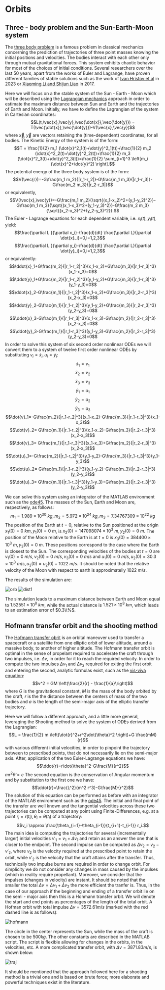 # Orbits

## Three - body problem and the Sun-Earth-Moon system
The [three body problem](https://en.wikipedia.org/wiki/Three-body_problem) is a famous problem in classical mechanics concerning the prediction of trajectories of three point masses knowing the initial positions and velocities. The bodies interact with each other only through mutual gravitational forces. This system exhibits chaotic behavior for most of the choices of initial conditions. Several researchers over the last 50 years, apart from the works of Euler and Lagrange, have proven different families of stable solutions such as the work of [Ivan Hristov et al](https://arxiv.org/abs/2308.16159) in 2023 or [Xiaoming Li and Shijun Liao](https://arxiv.org/abs/1705.00527) in 2017.

Here we will focus on a the stable system of the Sun - Earth - Moon which will be described using the [Lagrangian mechanics](https://en.wikipedia.org/wiki/Lagrangian_mechanics) approach in order to estimate the maximum distance between Sun and Earth and the trajectories of Earth and Moon. Initially, we have to define the Lagrangian of the system in Cartesian coordinates:
$$L(t,\vec{x},\vec{y},\vec{\dot{x}},\vec{\dot{y}}) = T(\vec{\dot{x}},\vec{\dot{y}})-V(\vec{x},\vec{y})$$
where $\vec{x},\vec{y}$ are vectors retaining the (time-dependent) coordinates, for all bodies. The Kinetic Energy of the system is of the form:
$$T = \frac{1}{2} m_1 (\dot{x}^2_1(t)+\dot{y}^2_1(t))+\frac{1}{2} m_2 (\dot{x}^2_2(t)+\dot{y}^2_2(t))+\frac{1}{2} m_3 (\dot{x}^2_3(t)+\dot{y}^2_3(t))=\frac{1}{2} \sum_{i=1}^3 \left[m_i (\dot{x}^2+\dot{y}^2) \right].$$
The potential energy of the three body system is of the form:
$$V(\vec{r})=-G\frac{m_1 m_2}{|r_1-r_2|}-G\frac{m_1 m_3}{|r_1-r_3|}-G\frac{m_2 m_3}{|r_2-r_3|}$$
or equivalently,
$$V(\vec{x},\vec{y})=-G\frac{m_1 m_2}{\sqrt{(x_1-x_2)^2+(y_1-y_2)^2}}-G\frac{m_1 m_3}{\sqrt{(x_1-x_3)^2+(y_1-y_3)^2}}-G\frac{m_2 m_3}{\sqrt{(x_2-x_3)^2+(y_2-y_3)^2}}.$$
The Euler - Lagrange equations for each dependent variable, i.e. $x_i (t),y_i (t)$, yield:
$$\frac{\partial L }{\partial x_i}-\frac{d}{dt} \frac{\partial L}{\partial \dot{x}_i}=0,i=1,2,3$$
$$\frac{\partial L }{\partial y_i}-\frac{d}{dt} \frac{\partial L}{\partial \dot{y}_i}=0,i=1,2,3$$
or equivalently:
$$\ddot{x}_1+G\frac{m_2}{|r_1-r_2|^3}(x_1-x_2)+G\frac{m_3}{|r_1-r_3|^3}(x_1-x_3)=0$$
$$\ddot{y}_1+G\frac{m_2}{|r_1-r_2|^3}(y_1-y_2)+G\frac{m_3}{|r_1-r_3|^3}(y_1-y_3)=0$$
$$\ddot{x}_2-G\frac{m_1}{|r_1-r_2|^3}(x_1-x_2)+G\frac{m_3}{|r_2-r_3|^3}(x_2-x_3)=0$$
$$\ddot{y}_2-G\frac{m_1}{|r_1-r_2|^3}(y_1-y_2)+G\frac{m_3}{|r_2-r_3|^3}(y_2-y_3)=0$$
$$\ddot{x}_3-G\frac{m_1}{|r_1-r_3|^3}(x_1-x_3)-G\frac{m_2}{|r_2-r_3|^3}(x_2-x_3)=0$$
$$\ddot{y}_3-G\frac{m_1}{|r_1-r_3|^3}(y_1-y_3)-G\frac{m_2}{|r_2-r_3|^3}(y_2-y_3)=0$$
In order to solve this system of six second order nonlinear ODEs we will convert them to a system of twelve first order nonlinear ODEs by substituting $v_i=\dot{x}_i,u_i=\dot{y}_i$:
$$\dot{x}_1=v_1$$
$$\dot{x}_2=v_2$$
$$\dot{x}_3=v_3$$
$$\dot{y}_1=u_1$$
$$\dot{y}_2=u_2$$
$$\dot{y}_3=u_3$$
$$\dot{v}_1=-G\frac{m_2}{|r_1-r_2|^3}(x_1-x_2)-G\frac{m_3}{|r_1-r_3|^3}(x_1-x_3)$$
$$\dot{v}_2= G\frac{m_1}{|r_1-r_2|^3}(x_1-x_2)-G\frac{m_3}{|r_2-r_3|^3}(x_2-x_3)$$
$$\dot{v}_3= G\frac{m_1}{|r_1-r_3|^3}(x_1-x_3)+G\frac{m_2}{|r_2-r_3|^3}(x_2-x_3)$$
$$\dot{u}_1=-G\frac{m_2}{|r_1-r_2|^3}(y_1-y_2)-G\frac{m_3}{|r_1-r_3|^3}(y_1-y_3)$$
$$\dot{u}_2= G\frac{m_1}{|r_1-r_2|^3}(y_1-y_2)-G\frac{m_3}{|r_2-r_3|^3}(y_2-y_3)$$
$$\dot{u}_3= G\frac{m_1}{|r_1-r_3|^3}(y_1-y_3)+G\frac{m_2}{|r_2-r_3|^3}(y_2-y_3)$$

We can solve this system using an integrator of the MATLAB environment such as the [ode45](https://uk.mathworks.com/help/matlab/ref/ode45.html). The masses of the Sun, Earth and Moon are, respectively, as follows:
$$m_1 = 1.989\times 10^{30}\ kg, m_2 = 5.972\times 10^{24}\ kg, m_3 = 7.34767309\times 10^{22}\ kg$$
The position of the Earth at $t=0$, relative to the Sun positioned at the origin $x_1(0)=0\ km,y_1(0)=0\ m$, is $x_2(0)=147098074\times 10^3\ m,y_2(0)=0\ m$. The position of the Moon relative to the Earth is at $t=0$ is $x_3(0) = 384400\times 10^3\ m, y_3 (0) = 0\ m$. These positions correspond to the case where the Earth is closest to the Sun. The corresponding velocities of the bodies at $t=0$ are $v_1 (0) = 0\ m/s, v_2 (0) = 0\ m/s, v_3(0) = 0\ m/s$ and $u_1(0)=0\ m/s, u_2(0)=30.3\times 10^3\ m/s, u_3(0) = u_2(0) + 1022\ m/s$. It should be noted that the relative velocity of the Moon with respect to earth is approximatelly $1022\ m/s$.

The results of the simulation are:

![orb](https://github.com/cfilelispapadopoulos/Tiny-Examples-of-Computational-Physics/assets/137081674/b35a65ce-c90f-4d01-b0a3-96b9003545db)
![dist1](https://github.com/cfilelispapadopoulos/Tiny-Examples-of-Computational-Physics/assets/137081674/a1d7ed66-d444-461d-8644-20a1e3cf089d)

The simulation leads to a maximum distance between Earth and Moon equal to $1.52551 \times 10^8\ km$, while the actual distance is $1.521\times 10^8\ km$, which leads to an estimation error of $0.3\\%$.

## Hofmann transfer orbit and the shooting method
The [Hofmann transfer obrit](https://en.wikipedia.org/wiki/Hohmann_transfer_orbit) is an orbital maneuver used to transfer a spacecraft or a satellite from one elliptic orbit of lower altitude, around a massive body, to another of higher altitude. The Hofmann transfer orbit is optimal in the sense of propelant required to accelerate the craft through two impulses, i.e. $\Delta v$, in order for it to reach the required velocity. In order to compute the two impulses $\Delta v_1$ and $\Delta v_2$ required for exiting the first orbit and entering the second, analytic formulas exist, such as the [vis-viva equation](https://en.wikipedia.org/wiki/Vis-viva_equation):
$$v^2 = GM \left(\frac{2}{r} - \frac{1}{a}\right)$$
where $G$ is the gravitational constant, $M$ is the mass of the body orbited by the craft, $r$ is the the distance between the centers of mass of the two bodies and $a$ is the length of the semi-major axis of the elliptic transfer trajectory.

Here we will follow a different approach, and a little more general, leveraging the Shooting method to solve the system of ODEs derived from the Lagrangian:
$$L = \frac{1}{2} m \left(\dot{r}^2+r^2\dot{\theta}^2 \right)+G \frac{mM}{r}$$
with various different initial velocities, in order to pinpoint the trajectory between to prescribed points, that do not necessarily lie on the semi-major axis. After, application of the two Euler-Lagrange equations we have:
$$\ddot{r}=r\dot{\theta}^2-G\frac{M}{r^2}$$
$m r^2 \dot{\theta} = c$
The second equation is the conservation of Angular momentum and by substitution to the first one we have:
$$\ddot{r}=\frac{L^2}{m^2 r^3}-G\frac{M}{r^2}$$
The solution of this equation can be performed as before with an integrator of the MATLAB environment such as the [ode45](https://uk.mathworks.com/help/matlab/ref/ode45.html). The initial and final point of the transfer are well known and the tangential velocities across these two trajectories can be computed at any point using Finite-Differences, e.g. at a point $r_i=r(t_i),\theta_i=\theta(t_i)$ of a trajectory:
$$v_i \approx \frac{\theta_{i+1}-\theta_{i-1}}{t_{i+1}-t_{i-1}} r_i.$$
The main idea is computing the trajectories for several (incrementally larger) initial velocities $v'_1 = v_1 + \Delta v_1$ and retain as an answer the one that is closer to the endpoint. The second impulse can be computed as $\Delta v_2 = v_2 - v'_2$, where $v_2$ is the velocity required at the prescribed point to retain the orbit, while $v'_2$ is the velocity that the craft attains after the transfer. Thus, technically two impulse burns are required in order to change orbit. For simplicity we do not consider any changes in mass caused by the impulses (which in reality require propellant). Moreover, we consider that the impulses (changes in velocity) are instant. It should be noted that the smaller the total $\Delta v = \Delta v_1 +\Delta v_2$ the more efficient the tranfer is. Thus, in the case of our approach if the beginning and ending of a transfer orbit lie on the semi - major axis then this is a Hohmann transfer orbit. We will denote the start and end points as percentages of the length of the total orbit. A Hofman orbit with total impulse $\Delta v=3572.61 m/s$ (marked with the red dashed line is as follows):

![hofmann](https://github.com/cfilelispapadopoulos/Tiny-Examples-of-Computational-Physics/assets/137081674/d6985821-670c-4410-a102-89a4895b91d7)

The circle in the center represents the Sun, while the mass of the craft is chosen to be $500 kg$. The other constants are described in the MATLAB script. The script is flexible allowing for changes in the orbits, in the velocities, etc. A more complicated transfer orbit, with $\Delta v = 3871.83 m/s$, is shown below:

![traj](https://github.com/cfilelispapadopoulos/Tiny-Examples-of-Computational-Physics/assets/137081674/1cf6de59-a62a-4ccb-ba79-fc263542369e)

It should be mentioned that the approach followed here for a shooting method is a trivial one and is based on brute force; more elaborate and powerful techniques exist in the literature.
